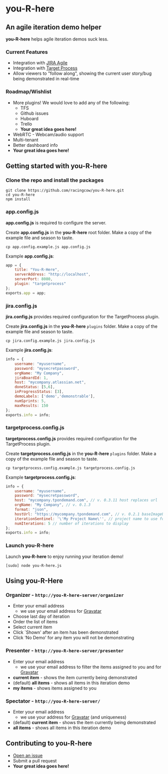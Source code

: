 you-R-here
==========

An agile iteration demo helper
------------------------------

__you-R-here__ helps agile iteration demos suck less. 

### Current Features
*  Integration with [JIRA Agile](https://www.atlassian.com/software/jira/agile)
*  Integration with [Target Process](http://www.targetprocess.com/)
*  Allow viewers to "follow along", showing the current user story/bug being demonstrated in real-time

### Roadmap/Wishlist
* More plugins! We would love to add any of the following:
	*  TFS
	*  Github issues
	*  Huboard
	*  Trello
	*  __Your great idea goes here!__
*  WebRTC - Webcam/audio support
*  Multi-tenant
*  Better dashboard info
*  __Your great idea goes here!__

Getting started with you-R-here
------------------------------
### Clone the repo and install the packages
```Shell
git clone https://github.com/racingcow/you-R-here.git
cd you-R-here
npm install
```

### app.config.js
__app.config.js__ is required to configure the server.

Create __app.config.js__ in the __you-R-here__ root folder. Make a copy of the example file and season to taste.
```Shell
cp app.config.example.js app.config.js
````

Example  __app.config.js__:
```javascript
app = {
	title: "You-R-Here",
	serverAddress: "http://localhost",
	serverPort: 8080,
	plugin: "targetprocess"
};
exports.app = app;
```

### jira.config.js
__jira.config.js__ provides required configuration for the TargetProcess plugin.

Create __jira.config.js__ in the __you-R-here__ `plugins` folder.  Make a copy of the example file and season to taste.
```Shell
cp jira.config.example.js jira.config.js
````

Example  __jira.config.js__:
```javascript
info = {
	username: "myusername",
	password: "mysecretpassword",
	orgName: "My Company",
	jiraBoardId: 1,
	host: "mycompany.atlassian.net",
	doneStatus: [5,6],
	inProgressStatus: [3],
	demoLabels: ['demo','demonstrable'],
	numSprints: 5,
	maxResults: 150
};
exports.info = info;
```

### targetprocess.config.js
__targetprocess.config.js__ provides required configuration for the TargetProcess plugin.

Create __targetprocess.config.js__ in the __you-R-here__ `plugins` folder.  Make a copy of the example file and season to taste.
```Shell
cp targetprocess.config.example.js targetprocess.config.js
````

Example  __targetprocess.config.js__:
```javascript
info = {
	username: "myusername",
	password: "mysecretpassword",
	host: "mycompany.tpondemand.com", // v. 0.3.11 host replaces url 
	orgName: "My Company", // v. 0.1.3
	format: "json",
	hostUrl: "https://mycompany.tpondemand.com", // v. 0.2.1 baseImageUrl --> hostUrl
	iterationSentinel: '\'My Project Name\'', // project name to use for list of iterations
	numIterations: 5 // number of iterations to display
};
exports.info = info;
```

### Launch __you-R-here__
Launch __you-R-here__ to enjoy running your iteration demo!

```Shell
[sudo] node you-R-here.js
```

Using you-R-Here
------------------------------
### Organizer - `http://you-R-here-server/organizer`
* Enter your email address
	* we use your email address for [Gravatar](http://gravatar.com)
* Choose last day of iteration
* Order the list of items
* Select current item
* Click `Shown' after an item has been demonstrated
* Click 'No Demo' for any item you will not be demonstrating

### Presenter - `http://you-R-here-server/presenter`
* Enter your email address 
	* we use your email address to filter the items assigned to you and for [Gravatar](http://gravatar.com)
* __current item__ - shows the item currently being demonstrated
* (default) __all items__ - shows all items in this iteration demo
* __my items__ - shows items assigned to you

### Spectator - `http://you-R-here-server/`
* Enter your email address
	* we use your address for [Gravatar](http://gravatar.com) (and uniqueness) 
* (default) __current item__ - shows the item currently being demonstrated
* __all items__ - shows all items in this iteration demo

Contributing to you-R-here
------------------------------
* [Open an issue](https://github.com/racingcow/you-R-here/issues)
* Submit a pull request
* __Your great idea goes here!__
